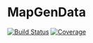 # MapGenData

[![Build Status](https://github.com/aurelio-amerio/MapGenData.jl/actions/workflows/CI.yml/badge.svg?branch=main)](https://github.com/aurelio-amerio/MapGenData.jl/actions/workflows/CI.yml?query=branch%3Amain)
[![Coverage](https://codecov.io/gh/aurelio-amerio/MapGenData.jl/branch/main/graph/badge.svg)](https://codecov.io/gh/aurelio-amerio/MapGenData.jl)
